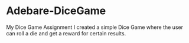 # Adebare-DiceGame
My Dice Game Assignment
I created a simple Dice Game where the user can roll a die and get a reward for certain results.
